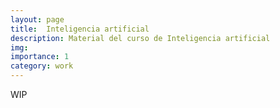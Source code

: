 ```yaml
---
layout: page
title:  Inteligencia artificial
description: Material del curso de Inteligencia artificial
img: 
importance: 1
category: work
---
```

 

 WIP
 